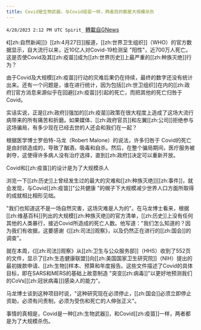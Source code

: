 ```yaml
---
title: Covid是生物武器，与Covid疫苗一样，两者目的都是大规模杀伤
---
```

`4/28/2023 2:12 PM UTC Spirit_` [轉載自GNews](https://gnews.org/articles/1260038)

《[[zh:自然新闻]]》[[zh:4月27日]]报道，[[zh:世界卫生组织]]（WHO）的官方数据显示，自大流行以来，近10亿人对Covid-19检测呈 "阳性"，近700万人死亡。这是否使Covid及其[[zh:疫苗]]成为[[zh:世界历史]]上最严重的[[zh:种族灭绝]]行为？

由于Covid及大规模[[zh:疫苗]]行动的灾难后果仍在持续，最终的数字还没有统计出来。还有一个问题是，谁在进行统计，因为包括[[zh:世卫组织]]在内的[[zh:政府]]官方消息来源似乎在回避[[zh:疫苗]]引起的死亡，而把其他的死亡归咎于 Covid。

实话实说，正是[[zh:政府]]强加的[[zh:疫苗]]政策在很大程度上造成了这场大流行病带来的所有痛苦和折磨。如果媒体、[[zh:政府官员]]和左翼[[zh:公司]]拒绝参与这场骗局，有多少现在已经去世的人还会和我们在一起？

根据医学博士罗伯特-马龙（Robert Malone）的说法，许多归咎于 Covid的死亡是由封锁造成的，导致了酗酒，吸毒和自杀。然后，在整个骗局期间，医疗服务被剥夺，这使得许多病人没有治疗选择，直到[[zh:政府]]决定可以重新开放。

Covid和[[zh:疫苗]]的设计是为了大规模杀人

浏览一下[[zh:历史]]上曾经发生过的最大的灾难和[[zh:种族灭绝]][[zh:事件]]，就会发现，与Covid[[zh:疫苗]]"公共健康 "的幌子下大规模减少世界人口方面所取得的成就相比相形见绌。

"我们也知道这不是一场自然灾害，这场灾难是人为的"。在马龙博士看来，根据[[zh:维基百科]]列出的大规模[[zh:种族灭绝]]的官方清单，[[zh:历史]]上没有任何其他的人类暴行，接近Covid所造成的死亡人数。他写道："我们怎么知道的？因为我们有收据，这要感谢《[[zh:司法]]观察》，以及仍然正在进行的[[zh:国会]]的调查"。

就在本周，《[[zh:司法]]观察》从[[zh:卫生与公众服务部]]（HHS）收到了552页的文件，显示了[[zh:生态健康联盟]]向[[zh:美国国家卫生研究院]]（NIH）提出的最初拨款申请、[[zh:生物]]样本、预算和年度报告。这些文件描述了Covid的具体目标，即在SARS和MERS的基础上故意制造 "突变[[zh:病毒]]"以更好地预测我们的CoVs[[[zh:冠状病毒]]]感染人的能力"。

马龙博士谈到这种项目时说，"这种研究现在必须停止，[[zh:国会]]必须立即停止资助，必须有问责制，必须为受伤和死亡的人伸张正义"。

事情的真相是，Covid是一种[[zh:生物武器]]，和Covid[[zh:疫苗]]一样，两者都是为了大规模杀伤。
